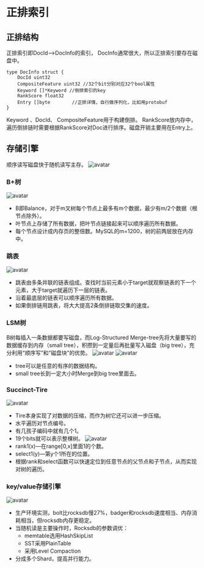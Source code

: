 # 正排索引
## 正排结构
正排索引即DocId-->DocInfo的索引， DocInfo通常很大，所以正排索引要存在磁盘中。<br>
```gotemplate
type DocInfo struct {
    DocId uint32
    CompositeFeature uint32 //32个bit分别对应32个bool属性
    Keyword []*Keyword //倒排索引的key
    RankScore float32
    Entry []byte        //正排详情，自行做序列化，比如用protobuf
}
```
Keyword 、DocId、 CompositeFeature用于构建倒排。 RankScore放内存中，遍历倒排链时需要根据RankScore对Doc进行排序。磁盘开销主要用在Entry上。
## 存储引擎
顺序读写磁盘快于随机读写主存。
![avatar](https://github.com/Orisun/radic/blob/master/img/ram.png)
### B+树
![avatar](https://github.com/Orisun/radic/blob/master/img/btree.png)
- B即Balance，对于m叉树每个节点上最多有m个数据，最少有m/2个数据（根节点除外）。
- 叶节点上存储了所有数据，把叶节点链接起来可以顺序遍历所有数据。
- 每个节点设计成内存页的整倍数。MySQL的m=1200，树的前两层放在内存中。
### 跳表
![avatar](https://github.com/Orisun/radic/blob/master/img/skiplist.png)
- 跳表由多条并联的链表组成。查找时当前元素小于target就观察链表的下一个元素，大于target就遍历下一层的链表。
- 沿着最底层的链表可以顺序遍历所有数据。
- 如果倒排链用跳表，将大大提高2条倒排链取交集的速度。
### LSM树
B树每插入一条数据都要写磁盘，而Log-Structured Merge-tree先将大量要写的数据缓存到内存（small tree），积攒到一定量后再批量写入磁盘（big tree），充分利用“顺序写”和“磁盘块”的优势。
![avatar](https://github.com/Orisun/radic/blob/master/img/bigtree.png)
![avatar](https://github.com/Orisun/radic/blob/master/img/smalltree.png)
- tree可以是任意的有序的数据结构。
- small tree长到一定大小时Merge到big tree里面去。
### Succinct-Tire
![avatar](https://github.com/Orisun/radic/blob/master/img/trie.png)
- Tire本身实现了对数据的压缩，而作为树它还可以进一步压缩。
- 水平遍历对节点编号。
- 有几孩子编码中就有几个1。
- 19个bits就可以表示整棵树。
![avatar](https://github.com/Orisun/radic/blob/master/img/succinct.png)
- rank1(x)—在range[0,x]里面1的个数。
- select1(y)—第y个1所在的位置。
- 根据rank和select函数可以快速定位到任意节点的父节点和子节点，从而实现对树的遍历。
### key/value存储引擎
![avatar](https://github.com/Orisun/radic/blob/master/img/kvengine.png)
- 生产环境实测，bolt比rocksdb慢27%，badger和rocksdb速度相当、内存消耗相当，但rocksdb内存更稳定。
- 当随机读是主要操作时，Rocksdb的参数调优：
  - memtable选用HashSkipList
  - SST采用PlainTable
  - 采用Level Compaction
- 分成多个Shard，提高并行能力。
